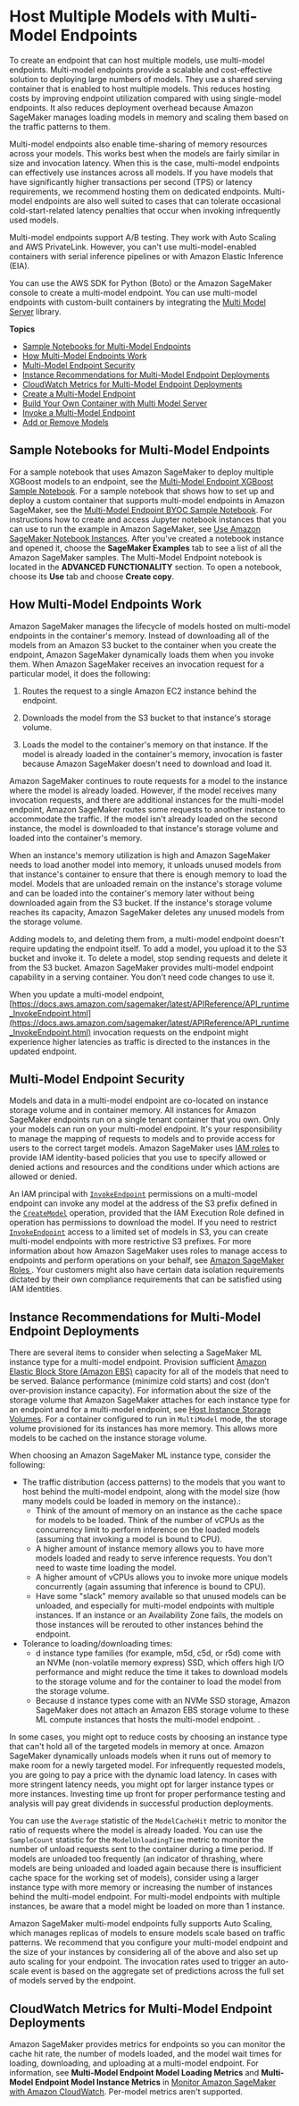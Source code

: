 # Host Multiple Models with Multi\-Model Endpoints<a name="multi-model-endpoints"></a>

To create an endpoint that can host multiple models, use multi\-model endpoints\. Multi\-model endpoints provide a scalable and cost\-effective solution to deploying large numbers of models\. They use a shared serving container that is enabled to host multiple models\. This reduces hosting costs by improving endpoint utilization compared with using single\-model endpoints\. It also reduces deployment overhead because Amazon SageMaker manages loading models in memory and scaling them based on the traffic patterns to them\. 

Multi\-model endpoints also enable time\-sharing of memory resources across your models\. This works best when the models are fairly similar in size and invocation latency\. When this is the case, multi\-model endpoints can effectively use instances across all models\. If you have models that have significantly higher transactions per second \(TPS\) or latency requirements, we recommend hosting them on dedicated endpoints\. Multi\-model endpoints are also well suited to cases that can tolerate occasional cold\-start\-related latency penalties that occur when invoking infrequently used models\.

Multi\-model endpoints support A/B testing\. They work with Auto Scaling and AWS PrivateLink\. However, you can't use multi\-model\-enabled containers with serial inference pipelines or with Amazon Elastic Inference \(EIA\)\.

You can use the AWS SDK for Python \(Boto\) or the Amazon SageMaker console to create a multi\-model endpoint\. You can use multi\-model endpoints with custom\-built containers by integrating the [Multi Model Server](https://github.com/awslabs/multi-model-server) library\. 

**Topics**
+ [Sample Notebooks for Multi\-Model Endpoints](#multi-model-endpoint-sample-notebooks)
+ [How Multi\-Model Endpoints Work](#how-multi-mode-endpoints-work)
+ [Multi\-Model Endpoint Security](#multi-model-endpoint-security)
+ [Instance Recommendations for Multi\-Model Endpoint Deployments](#multi-model-endpoint-instance)
+ [CloudWatch Metrics for Multi\-Model Endpoint Deployments](#multi-model-endpoint-cloudwatch-metrics)
+ [Create a Multi\-Model Endpoint](create-multi-model-endpoint.md)
+ [Build Your Own Container with Multi Model Server](build-multi-model-build-container.md)
+ [Invoke a Multi\-Model Endpoint](invoke-multi-model-endpoint.md)
+ [Add or Remove Models](add-models-to-endpoint.md)

## Sample Notebooks for Multi\-Model Endpoints<a name="multi-model-endpoint-sample-notebooks"></a>

For a sample notebook that uses Amazon SageMaker to deploy multiple XGBoost models to an endpoint, see the [Multi\-Model Endpoint XGBoost Sample Notebook](https://github.com/awslabs/amazon-sagemaker-examples/blob/master/advanced_functionality/multi_model_xgboost_home_value/xgboost_multi_model_endpoint_home_value.ipynb)\. For a sample notebook that shows how to set up and deploy a custom container that supports multi\-model endpoints in Amazon SageMaker, see the [Multi\-Model Endpoint BYOC Sample Notebook](https://github.com/awslabs/amazon-sagemaker-examples/blob/master/advanced_functionality/multi_model_bring_your_own/multi_model_endpoint_bring_your_own.ipynb)\. For instructions how to create and access Jupyter notebook instances that you can use to run the example in Amazon SageMaker, see [Use Amazon SageMaker Notebook Instances](nbi.md)\. After you've created a notebook instance and opened it, choose the **SageMaker Examples** tab to see a list of all the Amazon SageMaker samples\. The Multi\-Model Endpoint notebook is located in the **ADVANCED FUNCTIONALITY** section\. To open a notebook, choose its **Use** tab and choose **Create copy**\.

## How Multi\-Model Endpoints Work<a name="how-multi-mode-endpoints-work"></a>

Amazon SageMaker manages the lifecycle of models hosted on multi\-model endpoints in the container's memory\. Instead of downloading all of the models from an Amazon S3 bucket to the container when you create the endpoint, Amazon SageMaker dynamically loads them when you invoke them\. When Amazon SageMaker receives an invocation request for a particular model, it does the following:

1. Routes the request to a single Amazon EC2 instance behind the endpoint\.

1. Downloads the model from the S3 bucket to that instance's storage volume\.

1. Loads the model to the container's memory on that instance\. If the model is already loaded in the container's memory, invocation is faster because Amazon SageMaker doesn't need to download and load it\.

Amazon SageMaker continues to route requests for a model to the instance where the model is already loaded\. However, if the model receives many invocation requests, and there are additional instances for the multi\-model endpoint, Amazon SageMaker routes some requests to another instance to accommodate the traffic\. If the model isn't already loaded on the second instance, the model is downloaded to that instance's storage volume and loaded into the container's memory\.

When an instance's memory utilization is high and Amazon SageMaker needs to load another model into memory, it unloads unused models from that instance's container to ensure that there is enough memory to load the model\. Models that are unloaded remain on the instance's storage volume and can be loaded into the container's memory later without being downloaded again from the S3 bucket\. If the instance's storage volume reaches its capacity, Amazon SageMaker deletes any unused models from the storage volume\.

Adding models to, and deleting them from, a multi\-model endpoint doesn't require updating the endpoint itself\. To add a model, you upload it to the S3 bucket and invoke it\. To delete a model, stop sending requests and delete it from the S3 bucket\. Amazon SageMaker provides multi\-model endpoint capability in a serving container\. You don’t need code changes to use it\.

When you update a multi\-model endpoint, [https://docs.aws.amazon.com/sagemaker/latest/APIReference/API_runtime_InvokeEndpoint.html](https://docs.aws.amazon.com/sagemaker/latest/APIReference/API_runtime_InvokeEndpoint.html) invocation requests on the endpoint might experience higher latencies as traffic is directed to the instances in the updated endpoint\.

## Multi\-Model Endpoint Security<a name="multi-model-endpoint-security"></a>

Models and data in a multi\-model endpoint are co\-located on instance storage volume and in container memory\. All instances for Amazon SageMaker endpoints run on a single tenant container that you own\. Only your models can run on your multi\-model endpoint\. It's your responsibility to manage the mapping of requests to models and to provide access for users to the correct target models\. Amazon SageMaker uses [IAM roles](https://docs.aws.amazon.com/IAM/latest/UserGuide/id_roles.html) to provide IAM identity\-based policies that you use to specify allowed or denied actions and resources and the conditions under which actions are allowed or denied\.

An IAM principal with [ `InvokeEndpoint`](https://docs.aws.amazon.com/sagemaker/latest/APIReference/API_InvokeEndpoint.html) permissions on a multi\-model endpoint can invoke any model at the address of the S3 prefix defined in the [ `CreateModel`](https://docs.aws.amazon.com/sagemaker/latest/APIReference/API_CreateModel.html) operation, provided that the IAM Execution Role defined in operation has permissions to download the model\. If you need to restrict [ `InvokeEndpoint`](https://docs.aws.amazon.com/sagemaker/latest/APIReference/API_InvokeEndpoint.html) access to a limited set of models in S3, you can create multi\-model endpoints with more restrictive S3 prefixes\. For more information about how Amazon SageMaker uses roles to manage access to endpoints and perform operations on your behalf, see [Amazon SageMaker Roles ](sagemaker-roles.md)\. Your customers might also have certain data isolation requirements dictated by their own compliance requirements that can be satisfied using IAM identities\.

## Instance Recommendations for Multi\-Model Endpoint Deployments<a name="multi-model-endpoint-instance"></a>

There are several items to consider when selecting a SageMaker ML instance type for a multi\-model endpoint\. Provision sufficient [Amazon Elastic Block Store \(Amazon EBS\)](https://docs.aws.amazon.com/AWSEC2/latest/UserGuide/AmazonEBS.html) capacity for all of the models that need to be served\. Balance performance \(minimize cold starts\) and cost \(don’t over\-provision instance capacity\)\. For information about the size of the storage volume that Amazon SageMaker attaches for each instance type for an endpoint and for a multi\-model endpoint, see [Host Instance Storage Volumes](host-instance-storage.md)\. For a container configured to run in `MultiModel` mode, the storage volume provisioned for its instances has more memory\. This allows more models to be cached on the instance storage volume\. 

When choosing an Amazon SageMaker ML instance type, consider the following:
+ The traffic distribution \(access patterns\) to the models that you want to host behind the multi\-model endpoint, along with the model size \(how many models could be loaded in memory on the instance\)\.:
  + Think of the amount of memory on an instance as the cache space for models to be loaded\. Think of the number of vCPUs as the concurrency limit to perform inference on the loaded models \(assuming that invoking a model is bound to CPU\)\.
  +  A higher amount of instance memory allows you to have more models loaded and ready to serve inference requests\. You don't need to waste time loading the model\.
  + A higher amount of vCPUs allows you to invoke more unique models concurrently \(again assuming that inference is bound to CPU\)\.
  + Have some "slack" memory available so that unused models can be unloaded, and especially for multi\-model endpoints with multiple instances\. If an instance or an Availability Zone fails, the models on those instances will be rerouted to other instances behind the endpoint\.
+ Tolerance to loading/downloading times:
  + d instance type families \(for example, m5d, c5d, or r5d\) come with an NVMe \(non\-volatile memory express\) SSD, which offers high I/O performance and might reduce the time it takes to download models to the storage volume and for the container to load the model from the storage volume\.
  + Because d instance types come with an NVMe SSD storage, Amazon SageMaker does not attach an Amazon EBS storage volume to these ML compute instances that hosts the multi\-model endpoint\. \.

In some cases, you might opt to reduce costs by choosing an instance type that can't hold all of the targeted models in memory at once\. Amazon SageMaker dynamically unloads models when it runs out of memory to make room for a newly targeted model\. For infrequently requested models, you are going to pay a price with the dynamic load latency\. In cases with more stringent latency needs, you might opt for larger instance types or more instances\. Investing time up front for proper performance testing and analysis will pay great dividends in successful production deployments\.

You can use the `Average` statistic of the `ModelCacheHit` metric to monitor the ratio of requests where the model is already loaded\. You can use the `SampleCount` statistic for the `ModelUnloadingTime` metric to monitor the number of unload requests sent to the container during a time period\. If models are unloaded too frequently \(an indicator of thrashing, where models are being unloaded and loaded again because there is insufficient cache space for the working set of models\), consider using a larger instance type with more memory or increasing the number of instances behind the multi\-model endpoint\. For multi\-model endpoints with multiple instances, be aware that a model might be loaded on more than 1 instance\. 

Amazon SageMaker multi\-model endpoints fully supports Auto Scaling, which manages replicas of models to ensure models scale based on traffic patterns\. We recommend that you configure your multi\-model endpoint and the size of your instances by considering all of the above and also set up auto scaling for your endpoint\. The invocation rates used to trigger an auto\-scale event is based on the aggregate set of predictions across the full set of models served by the endpoint\. 

## CloudWatch Metrics for Multi\-Model Endpoint Deployments<a name="multi-model-endpoint-cloudwatch-metrics"></a>

Amazon SageMaker provides metrics for endpoints so you can monitor the cache hit rate, the number of models loaded, and the model wait times for loading, downloading, and uploading at a multi\-model endpoint\. For information, see **Multi\-Model Endpoint Model Loading Metrics** and **Multi\-Model Endpoint Model Instance Metrics** in [Monitor Amazon SageMaker with Amazon CloudWatch](monitoring-cloudwatch.md)\. Per\-model metrics aren't supported\. 